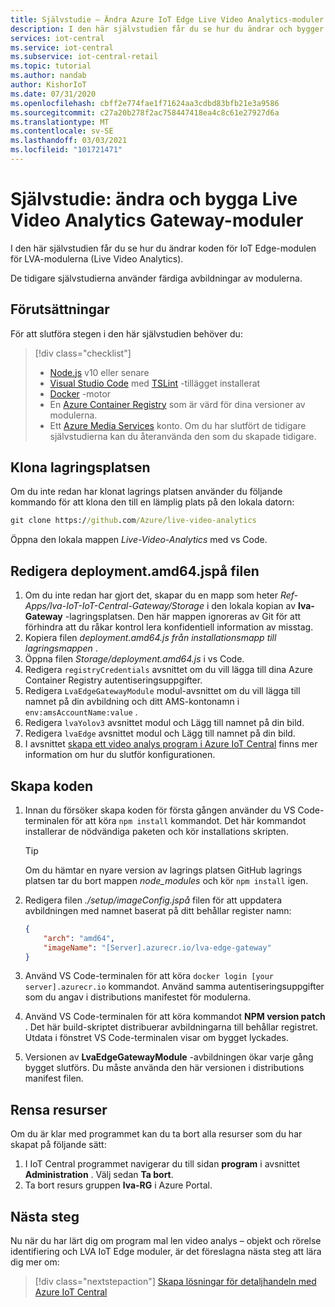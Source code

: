 ```yaml
---
title: Självstudie – Ändra Azure IoT Edge Live Video Analytics-moduler
description: I den här självstudien får du se hur du ändrar och bygger de Live Video Analytics Gateway-moduler som används av program mal len video analys – objekt och rörelse identifiering.
services: iot-central
ms.service: iot-central
ms.subservice: iot-central-retail
ms.topic: tutorial
ms.author: nandab
author: KishorIoT
ms.date: 07/31/2020
ms.openlocfilehash: cbff2e774fae1f71624aa3cdbd83bfb21e3a9586
ms.sourcegitcommit: c27a20b278f2ac758447418ea4c8c61e27927d6a
ms.translationtype: MT
ms.contentlocale: sv-SE
ms.lasthandoff: 03/03/2021
ms.locfileid: "101721471"
---
```

# <a name="tutorial-modify-and-build-the-live-video-analytics-gateway-modules"></a>Självstudie: ändra och bygga Live Video Analytics Gateway-moduler

I den här självstudien får du se hur du ändrar koden för IoT Edge-modulen för LVA-modulerna (Live Video Analytics).

De tidigare självstudierna använder färdiga avbildningar av modulerna.

## <a name="prerequisites"></a>Förutsättningar

För att slutföra stegen i den här självstudien behöver du:


> [!div class="checklist"]
> * [Node.js](https://nodejs.org/en/download/) v10 eller senare
> * [Visual Studio Code](https://code.visualstudio.com/Download) med [TSLint](https://marketplace.visualstudio.com/items?itemName=ms-vscode.vscode-typescript-tslint-plugin) -tillägget installerat
> * [Docker](https://www.docker.com/products/docker-desktop) -motor
> * En [Azure Container Registry](../../container-registry/index.yml) som är värd för dina versioner av modulerna.
> * Ett [Azure Media Services](../../media-services/index.yml) konto. Om du har slutfört de tidigare självstudierna kan du återanvända den som du skapade tidigare.

## <a name="clone-the-repository"></a>Klona lagringsplatsen

Om du inte redan har klonat lagrings platsen använder du följande kommando för att klona den till en lämplig plats på den lokala datorn:

```cmd
git clone https://github.com/Azure/live-video-analytics
```

Öppna den lokala mappen *Live-Video-Analytics* med vs Code.

## <a name="edit-the-deploymentamd64json-file"></a>Redigera deployment.amd64.jspå filen

1. Om du inte redan har gjort det, skapar du en mapp som heter *Ref-Apps/lva-IoT-IoT-Central-Gateway/Storage* i den lokala kopian av **lva-Gateway** -lagringsplatsen. Den här mappen ignoreras av Git för att förhindra att du råkar kontrol lera konfidentiell information av misstag.
1. Kopiera filen *deployment.amd64.js* *från installationsmapp till* *lagringsmappen* .
1. Öppna filen *Storage/deployment.amd64.js* i vs Code.
1. Redigera `registryCredentials` avsnittet om du vill lägga till dina Azure Container Registry autentiseringsuppgifter.
1. Redigera `LvaEdgeGatewayModule` modul-avsnittet om du vill lägga till namnet på din avbildning och ditt AMS-kontonamn i `env:amsAccountName:value` .
1. Redigera `lvaYolov3` avsnittet modul och Lägg till namnet på din bild.
1. Redigera `lvaEdge` avsnittet modul och Lägg till namnet på din bild.
1. I avsnittet [skapa ett video analys program i Azure IoT Central](tutorial-video-analytics-create-app-yolo-v3.md) finns mer information om hur du slutför konfigurationen.

## <a name="build-the-code"></a>Skapa koden

1. Innan du försöker skapa koden för första gången använder du VS Code-terminalen för att köra `npm install` kommandot. Det här kommandot installerar de nödvändiga paketen och kör installations skripten.

    > [!TIP]
    > Om du hämtar en nyare version av lagrings platsen GitHub lagrings platsen tar du bort mappen *node_modules* och kör `npm install` igen.

1. Redigera filen *./setup/imageConfig.jspå* filen för att uppdatera avbildningen med namnet baserat på ditt behållar register namn:

    ```json
    {
        "arch": "amd64",
        "imageName": "[Server].azurecr.io/lva-edge-gateway"
    }
    ```

1. Använd VS Code-terminalen för att köra `docker login [your server].azurecr.io` kommandot. Använd samma autentiseringsuppgifter som du angav i distributions manifestet för modulerna.

1. Använd VS Code-terminalen för att köra kommandot **NPM version patch** . Det här build-skriptet distribuerar avbildningarna till behållar registret. Utdata i fönstret VS Code-terminalen visar om bygget lyckades.

1. Versionen av **LvaEdgeGatewayModule** -avbildningen ökar varje gång bygget slutförs. Du måste använda den här versionen i distributions manifest filen.

## <a name="clean-up-resources"></a>Rensa resurser

Om du är klar med programmet kan du ta bort alla resurser som du har skapat på följande sätt:

1. I IoT Central programmet navigerar du till sidan **program** i avsnittet **Administration** . Välj sedan **Ta bort**.
1. Ta bort resurs gruppen **lva-RG** i Azure Portal.

## <a name="next-steps"></a>Nästa steg

Nu när du har lärt dig om program mal len video analys – objekt och rörelse identifiering och LVA IoT Edge moduler, är det föreslagna nästa steg att lära dig mer om:

> [!div class="nextstepaction"]
> [Skapa lösningar för detaljhandeln med Azure IoT Central](overview-iot-central-retail.md)